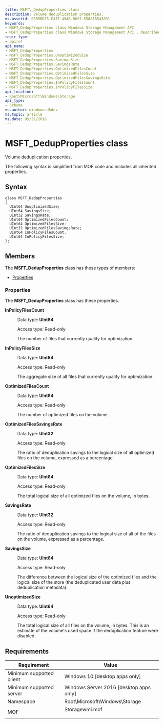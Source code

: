 ```yaml
---
title: MSFT\_DedupProperties class
description: Volume deduplication properties.
ms.assetid: BE95BD75-F45E-494B-9091-558815543801
keywords:
- MSFT_DedupProperties class Windows Storage Management API
- MSFT_DedupProperties class Windows Storage Management API , described
topic_type:
- apiref
api_name:
- MSFT_DedupProperties
- MSFT_DedupProperties.UnoptimizedSize
- MSFT_DedupProperties.SavingsSize
- MSFT_DedupProperties.SavingsRate
- MSFT_DedupProperties.OptimizedFilesCount
- MSFT_DedupProperties.OptimizedFilesSize
- MSFT_DedupProperties.OptimizedFilesSavingsRate
- MSFT_DedupProperties.InPolicyFilesCount
- MSFT_DedupProperties.InPolicyFilesSize
api_location:
- Root\Microsoft\Windows\Storage
api_type:
- Schema
ms.author: windowssdkdev
ms.topic: article
ms.date: 05/31/2018
---
```


# MSFT\_DedupProperties class

Volume deduplication properties.

The following syntax is simplified from MOF code and includes all inherited properties.

## Syntax

``` syntax
class MSFT_DedupProperties
{
  UInt64 UnoptimizedSize;
  UInt64 SavingsSize;
  UInt32 SavingsRate;
  UInt64 OptimizedFilesCount;
  UInt64 OptimizedFilesSize;
  UInt32 OptimizedFilesSavingsRate;
  UInt64 InPolicyFilesCount;
  UInt64 InPolicyFilesSize;
};
```

## Members

The **MSFT\_DedupProperties** class has these types of members:

-   [Properties](#msft-dedupproperties-class)

### Properties

The **MSFT\_DedupProperties** class has these properties.

<dl> <dt>

**InPolicyFilesCount**
</dt> <dd> <dl> <dt>

Data type: **UInt64**
</dt> <dt>

Access type: Read-only
</dt> </dl>

The number of files that currently qualify for optimization.

</dd> <dt>

**InPolicyFilesSize**
</dt> <dd> <dl> <dt>

Data type: **UInt64**
</dt> <dt>

Access type: Read-only
</dt> </dl>

The aggregate size of all files that currently qualify for optimization.

</dd> <dt>

**OptimizedFilesCount**
</dt> <dd> <dl> <dt>

Data type: **UInt64**
</dt> <dt>

Access type: Read-only
</dt> </dl>

The number of optimized files on the volume.

</dd> <dt>

**OptimizedFilesSavingsRate**
</dt> <dd> <dl> <dt>

Data type: **UInt32**
</dt> <dt>

Access type: Read-only
</dt> </dl>

The ratio of deduplication savings to the logical size of all optimized files on the volume, expressed as a percentage.

</dd> <dt>

**OptimizedFilesSize**
</dt> <dd> <dl> <dt>

Data type: **UInt64**
</dt> <dt>

Access type: Read-only
</dt> </dl>

The total logical size of all optimized files on the volume, in bytes.

</dd> <dt>

**SavingsRate**
</dt> <dd> <dl> <dt>

Data type: **UInt32**
</dt> <dt>

Access type: Read-only
</dt> </dl>

The ratio of deduplication savings to the logical size of all of the files on the volume, expressed as a percentage.

</dd> <dt>

**SavingsSize**
</dt> <dd> <dl> <dt>

Data type: **UInt64**
</dt> <dt>

Access type: Read-only
</dt> </dl>

The difference between the logical size of the optimized files and the logical size of the store (the deduplicated user data plus deduplication metadata).

</dd> <dt>

**UnoptimizedSize**
</dt> <dd> <dl> <dt>

Data type: **UInt64**
</dt> <dt>

Access type: Read-only
</dt> </dl>

The total logical size of all files on the volume, in bytes. This is an estimate of the volume's used space if the deduplication feature were disabled.

</dd> </dl>

## Requirements



| Requirement | Value |
|-------------------------------------|-------------------------------------------------------------------------------------------|
| Minimum supported client<br/> | Windows 10 \[desktop apps only\]<br/>                                               |
| Minimum supported server<br/> | Windows Server 2016 \[desktop apps only\]<br/>                                      |
| Namespace<br/>                | Root\\Microsoft\\Windows\\Storage<br/>                                              |
| MOF<br/>                      | <dl> <dt>Storagewmi.mof</dt> </dl> |



 

 






